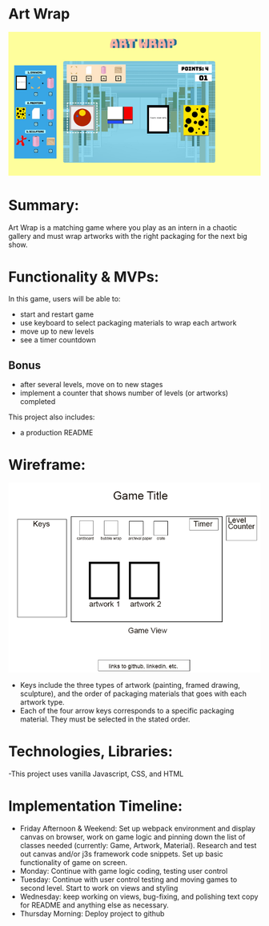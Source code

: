 # Art Wrap

![wireframe](./wireframe/screenshot3.jpg)
# Summary:

Art Wrap is a matching game where you play as an intern in a chaotic gallery and must wrap artworks with the right packaging for the next big show.

# Functionality & MVPs:

In this game, users will be able to:
- start and restart game
- use keyboard to select packaging materials to wrap each artwork
- move up to new levels
- see a timer countdown

## Bonus
- after several levels, move on to new stages
- implement a counter that shows number of levels (or artworks) completed

This project also includes:
- a production README

# Wireframe:
![wireframe](./wireframe/wireframe.png)

- Keys include the three types of artwork (painting, framed drawing, sculpture), and the order of packaging materials that goes with each artwork type.
- Each of the four arrow keys corresponds to a specific packaging material. They must be selected in the stated order.

# Technologies, Libraries:
-This project uses vanilla Javascript, CSS, and HTML

# Implementation Timeline:
- Friday Afternoon & Weekend: Set up webpack environment and display canvas on browser, work on game logic and pinning down the list of classes needed (currently: Game, Artwork, Material). Research and test out canvas and/or j3s framework code snippets. Set up basic functionality of game on screen.
- Monday: Continue with game logic coding, testing user control
- Tuesday: Continue with user control testing and moving games to second level. Start to work on views and styling 
- Wednesday: keep working on views, bug-fixing, and polishing text copy for README and anything else as necessary.
- Thursday Morning: Deploy project to github

